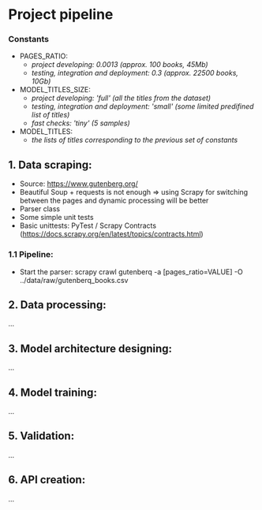 # Project pipeline

### Constants
- PAGES_RATIO:
  - *project developing: 0.0013 (approx. 100 books, 45Mb)*
  - *testing, integration and deployment: 0.3 (approx. 22500 books, 10Gb)*
- MODEL_TITLES_SIZE:
  - *project developing: 'full' (all the titles from the dataset)*
  - *testing, integration and deployment: 'small' (some limited predifined list of titles)*
  - *fast checks: 'tiny' (5 samples)*
- MODEL_TITLES:
  - *the lists of titles corresponding to the previous set of constants* 

## 1. Data scraping:
- Source: https://www.gutenberg.org/
- Beautiful Soup + requests is not enough => using Scrapy for switching between the pages and dynamic processing will be better
- Parser class
- Some simple unit tests
- Basic unittests: PyTest / Scrapy Contracts (https://docs.scrapy.org/en/latest/topics/contracts.html)

### 1.1 Pipeline:
- Start the parser: scrapy crawl gutenberq -a [pages_ratio=VALUE] -O ../data/raw/gutenberq_books.csv

## 2. Data processing:
...

## 3. Model architecture designing:
...

## 4. Model training:
...

## 5. Validation:
...

## 6. API creation:
...